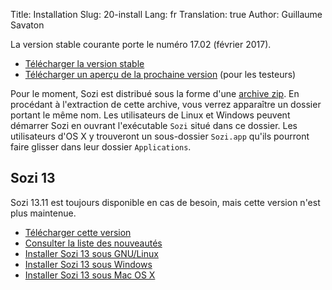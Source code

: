 Title: Installation
Slug: 20-install
Lang: fr
Translation: true
Author: Guillaume Savaton

La version stable courante porte le numéro 17.02 (février 2017).

  * [Télécharger la version stable](https://github.com/senshu/Sozi/releases/tag/17.02)
  * [Télécharger un aperçu de la prochaine version](https://drive.google.com/open?id=0ByRUreHgekjMWG9teGM2dE8wck0) (pour les testeurs)

Pour le moment, Sozi est distribué sous la forme d'une [archive zip](https://fr.wikipedia.org/wiki/ZIP_%28format_de_fichier%29).
En procédant à l'extraction de cette archive, vous verrez apparaître un dossier
portant le même nom.
Les utilisateurs de Linux et Windows peuvent démarrer Sozi en ouvrant l'exécutable
`Sozi` situé dans ce dossier.
Les utilisateurs d'OS X y trouveront un sous-dossier `Sozi.app` qu'ils pourront
faire glisser dans leur dossier `Applications`.

Sozi 13
-------

Sozi 13.11 est toujours disponible en cas de besoin, mais cette version n'est plus maintenue.

  * [Télécharger cette version](https://github.com/senshu/Sozi/releases/download/13.11/sozi-release-13.11-30213629.zip)
  * [Consulter la liste des nouveautés](|filename|/Releases/release-13.11-fr.md)
  * [Installer Sozi 13 sous GNU/Linux](|filename|sozi-13-install-linux.md)
  * [Installer Sozi 13 sous Windows](|filename|sozi-13-install-windows.md)
  * [Installer Sozi 13 sous Mac OS X](|filename|sozi-13-install-osx.md)
